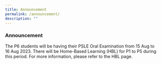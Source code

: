 ```yaml
---
title: Announcement
permalink: /announcement/
description: ""
---
```

### Announcement

The P6 students will be having their PSLE Oral Examination from 15 Aug to 16 Aug 2023. There will be Home-Based Learning (HBL) for P1 to P5 during this period. For more information, please refer to the HBL page.  